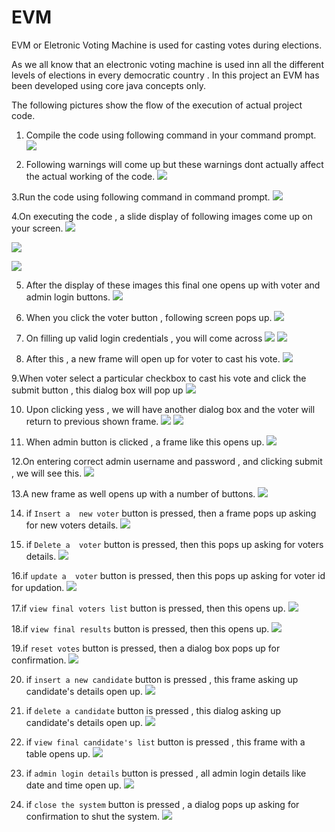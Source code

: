 # EVM
EVM or Eletronic Voting Machine is used for casting votes during elections.

As we all know that an electronic voting machine is used inn all the different levels of elections in every democratic country . In this
project an EVM has been developed using core java concepts only. 

The following pictures show the flow of the execution of actual project code.

1. Compile the code using following command in your command prompt.
![](Screenshots/Screenshot%20(29).png)


2. Following warnings will come up but these warnings dont actually affect the actual working of the code.
![](Screenshots/Screenshot%20(30).png)


3.Run the code using following command in command prompt.
![](Screenshots/Screenshot%20(31).png)

4.On executing the code , a slide display of following images come up on your screen.
![](Screenshots/Screenshot%20(32).png)

![](Screenshots/Screenshot%20(33).png)

![](Screenshots/Screenshot%20(34).png)



5. After the display of these images this final one opens up with voter and admin login buttons.
![](Screenshots/Screenshot%20(35).png)



6. When you click the voter button , following screen pops up.
![](Screenshots/Screenshot%20(36).png)

7. On filling up valid login credentials , you will come across
![](Screenshots/Screenshot%20(37).png)
![](Screenshots/Screenshot%20(38).png)

8. After this , a new frame will open up for voter to cast his vote.
![](Screenshots/Screenshot%20(39).png)

9.When voter select a particular checkbox to cast his vote and click the submit button , this dialog box will pop up
![](Screenshots/Screenshot%20(40).png)

10. Upon clicking yess , we will have another dialog box and the voter will return to previous shown frame.
![](Screenshots/Screenshot%20(41).png)
![](Screenshots/Screenshot%20(35).png)

11. When admin button is clicked , a frame like this opens up.
![](Screenshots/Screenshot%20(42).png)

12.On entering correct admin username and password , and clicking submit , we will see this.
![](Screenshots/Screenshot%20(44).png)

13.A new frame as well opens up with a number of buttons.
![](Screenshots/Screenshot%20(45).png)

14. if `Insert a  new voter` button is pressed, then a frame pops up asking for new voters details.
![](Screenshots/Screenshot%20(46).png)

15. if `Delete a  voter` button is pressed, then this pops up asking for voters details.
![](Screenshots/Screenshot%20(47).png)


16.if `update a  voter` button is pressed, then this pops up asking for voter id for updation.
![](Screenshots/Screenshot%20(48).png)


17.if `view final voters list` button is pressed, then this opens up.
![](Screenshots/Screenshot%20(50).png)


18.if `view final results` button is pressed, then this opens up.
![](Screenshots/Screenshot%20(51).png)


19.if `reset votes` button is pressed, then a dialog box pops up for confirmation.
![](Screenshots/Screenshot%20(52).png)


20. if  `insert a new candidate` button is pressed , this frame asking up candidate's details open up.
![](Screenshots/Screenshot%20(53).png)


21. if  `delete a candidate` button is pressed , this dialog asking up candidate's details open up.
![](Screenshots/Screenshot%20(54).png)


22. if  `view final candidate's list` button is pressed , this frame with a table opens up.
![](Screenshots/Screenshot%20(55).png)

23. if  `admin login details` button is pressed , all admin login details like date and time open up.
![](Screenshots/Screenshot%20(56).png)

24. if  `close the system` button is pressed , a dialog pops up asking for confirmation to shut the system.
![](Screenshots/Screenshot%20(57).png)





